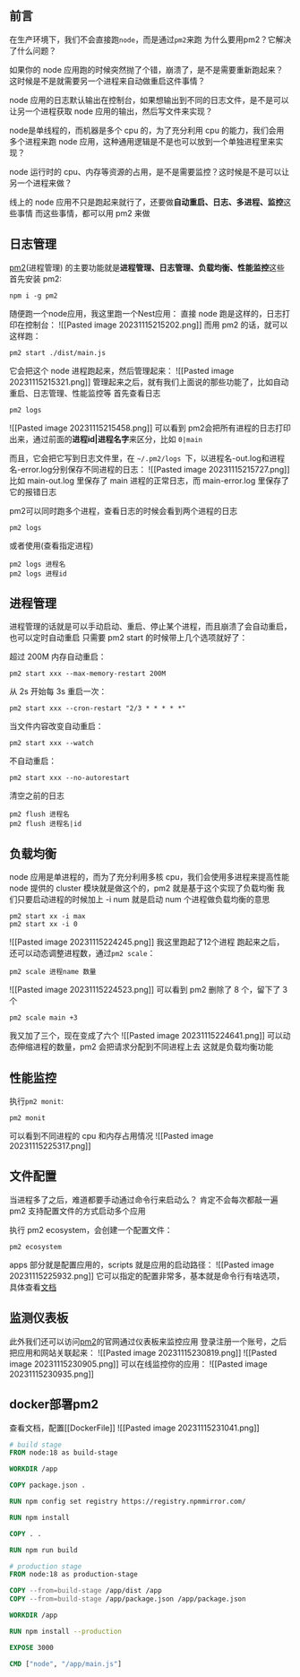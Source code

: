 ## 前言
在生产环境下，我们不会直接跑`node`，而是通过`pm2`来跑
为什么要用pm2？它解决了什么问题？

如果你的 node 应用跑的时候突然抛了个错，崩溃了，是不是需要重新跑起来？
这时候是不是就需要另一个进程来自动做重启这件事情？

node 应用的日志默认输出在控制台，如果想输出到不同的日志文件，是不是可以让另一个进程获取 node 应用的输出，然后写文件来实现？

node是单线程的，而机器是多个 cpu 的，为了充分利用 cpu 的能力，我们会用多个进程来跑 node 应用，这种通用逻辑是不是也可以放到一个单独进程里来实现？

node 运行时的 cpu、内存等资源的占用，是不是需要监控？这时候是不是可以让另一个进程来做？

线上的 node 应用不只是跑起来就行了，还要做**自动重启、日志、多进程、监控**这些事情
而这些事情，都可以用 pm2 来做

## 日志管理
[pm2](https://github.com/Unitech/pm2)(进程管理) 的主要功能就是**进程管理、日志管理、负载均衡、性能监控**这些
首先安装 pm2:
```shell
npm i -g pm2
```
随便跑一个node应用，我这里跑一个Nest应用：
直接 node 跑是这样的，日志打印在控制台：
![[Pasted image 20231115215202.png]]
而用 pm2 的话，就可以这样跑：
```shell
pm2 start ./dist/main.js
```
它会把这个 node 进程跑起来，然后管理起来：
![[Pasted image 20231115215321.png]]
管理起来之后，就有我们上面说的那些功能了，比如自动重启、日志管理、性能监控等
首先查看日志
```shel
pm2 logs
```
![[Pasted image 20231115215458.png]]
可以看到 pm2会把所有进程的日志打印出来，通过前面的**进程id|进程名字**来区分，比如 `0|main`

而且，它会把它写到日志文件里，在 `~/.pm2/logs `下，以进程名-out.log和进程名-error.log分别保存不同进程的日志：
![[Pasted image 20231115215727.png]]
比如 main-out.log 里保存了 main 进程的正常日志，而 main-error.log 里保存了它的报错日志

pm2可以同时跑多个进程，查看日志的时候会看到两个进程的日志
```shell
pm2 logs
```
或者使用(查看指定进程)
```shell
pm2 logs 进程名
pm2 logs 进程id
```
## 进程管理
进程管理的话就是可以手动启动、重启、停止某个进程，而且崩溃了会自动重启，也可以定时自动重启
只需要 pm2 start 的时候带上几个选项就好了：

超过 200M 内存自动重启：
```shell
pm2 start xxx --max-memory-restart 200M
```
从 2s 开始每 3s 重启一次：
```shell
pm2 start xxx --cron-restart "2/3 * * * * *"
```
当文件内容改变自动重启：
```shell
pm2 start xxx --watch
```
不自动重启：
```shell
pm2 start xxx --no-autorestart
```
清空之前的日志
```shell
pm2 flush 进程名 
pm2 flush 进程名|id
```
## 负载均衡
node 应用是单进程的，而为了充分利用多核 cpu，我们会使用多进程来提高性能
node 提供的 cluster 模块就是做这个的，pm2 就是基于这个实现了负载均衡
我们只要启动进程的时候加上 -i num 就是启动 num 个进程做负载均衡的意思
```shell
pm2 start xx -i max
pm2 start xx -i 0
```
![[Pasted image 20231115224245.png]]
我这里跑起了12个进程
跑起来之后，还可以动态调整进程数，通过`pm2 scale`：
```shell
pm2 scale 进程name 数量
```
![[Pasted image 20231115224523.png]]
可以看到 pm2 删除了 8 个，留下了 3 个
```shell
pm2 scale main +3
```
我又加了三个，现在变成了六个
![[Pasted image 20231115224641.png]]
可以动态伸缩进程的数量，pm2 会把请求分配到不同进程上去
这就是负载均衡功能
## 性能监控
执行`pm2 monit`:
```shell
pm2 monit
```
可以看到不同进程的 cpu 和内存占用情况
![[Pasted image 20231115225317.png]]
## 文件配置
当进程多了之后，难道都要手动通过命令行来启动么？
肯定不会每次都敲一遍
pm2 支持配置文件的方式启动多个应用

执行 pm2 ecosystem，会创建一个配置文件：
```shell
pm2 ecosystem
```
apps 部分就是配置应用的，scripts 就是应用的启动路径：
![[Pasted image 20231115225932.png]]
它可以指定的配置非常多，基本就是命令行有啥选项，具体查看[文档](https://pm2.keymetrics.io/docs/usage/application-declaration/)
## 监测仪表板
此外我们还可以访问[pm2](https://pm2.io/)的官网通过仪表板来监控应用
登录注册一个账号，之后把应用和网站关联起来：
![[Pasted image 20231115230819.png]]
![[Pasted image 20231115230905.png]]
可以在线监控你的应用：
![[Pasted image 20231115230935.png]]
## docker部署pm2
查看文档，配置[[DockerFile]]
![[Pasted image 20231115231041.png]]
```DockerFile
# build stage
FROM node:18 as build-stage

WORKDIR /app

COPY package.json .

RUN npm config set registry https://registry.npmmirror.com/

RUN npm install

COPY . .

RUN npm run build

# production stage
FROM node:18 as production-stage

COPY --from=build-stage /app/dist /app
COPY --from=build-stage /app/package.json /app/package.json

WORKDIR /app

RUN npm install --production

EXPOSE 3000

CMD ["node", "/app/main.js"]
```
